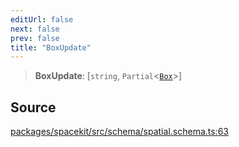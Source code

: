 ```yaml
---
editUrl: false
next: false
prev: false
title: "BoxUpdate"
---
```


> **BoxUpdate**: [`string`, `Partial`\<[`Box`](Box.md)\>]

## Source

[packages/spacekit/src/schema/spatial.schema.ts:63](https://github.com/nodenogg-in/alpha-p2p/blob/bd4a66e/packages/spacekit/src/schema/spatial.schema.ts#L63)
